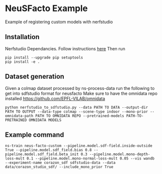 # NeuSFacto Example
Example of registering custom models with nerfstudio
## Installation
Nerfstudio Dependancies. Follow instructions [here](https://docs.nerf.studio/en/latest/quickstart/installation.html#dependencies)
Then run

```
pip install --upgrade pip setuptools
pip install -e .
```

## Dataset generation
Given a colmap dataset processed by ns-process-data run the following to get into sdfstudio format for neusfacto
Make sure to have the omnidata repo installed https://github.com/EPFL-VILAB/omnidata
```
python nerfstudio_to_sdfstudio.py --data PATH TO DATA --output-dir PATH TO OUTPUT --data-type colmap --scene-type indoor --mono-prior --omnidata-path PATH TO OMNIDATA REPO --pretrained-models PATH-TO-PRETRAINED OMNIDATA MODELS
```

## Example command
```
ns-train neus-facto-custom --pipeline.model.sdf-field.inside-outside True --pipeline.model.sdf_field.bias 0.8 --pipeline.model.sdf_field.beta_init 0.3 --pipeline.model.mono-depth-loss-mult 0.1 --pipeline.model.mono-normal-loss-mult 0.05 --vis wandb --experiment-name corazon_sdf sdfstudio-data --data data/corazon_studio_sdf/ --include_mono_prior True
```